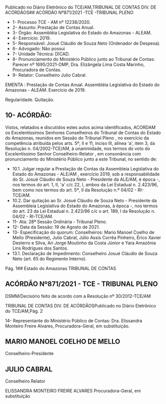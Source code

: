 Publicado  no  Diário  Eletrônico do TCE/AM,TRIBUNAL DE CONTAS DIV. DE ACÓRDÃOS## ACÓRDÃO Nº871/2021 -TCE -TRIBUNAL PLENO

- 1- Processo TCE - AM nº 12238/2020.
- 2- Assunto: Prestação de Contas Anual.
- 3- Órgão: Assembléia Legislativa do Estado do Amazonas - ALEAM.
- 4- Exercício: 2019.
- 5- Responsável: Josué Cláudio de Souza Neto (Ordenador de Despesa).
- 6- Advogado: Não possui
- 7- Unidade Técnica: DICAD.
- 8- Pronunciamento  do  Ministério  Público  junto  ao  Tribunal  de  Contas: Parecer  nº 1695/2021-DMP, Dra. Elizângela Lima Costa Marinho, Procuradora de Contas.
- 9- Relator: Conselheiro Julio Cabral.

EMENTA :  Prestação  de  Contas  Anual.  Assembléia Legislativa do Estado do Amazonas  -  ALEAM. Exercício de 2019.

Regularidade. Quitação.

## 10-  ACÓRDÃO:

Vistos, relatados e discutidos estes autos acima identificados, ACORDAM os Excelentíssimos Senhores Conselheiros do Tribunal de Contas do Estado do Amazonas, reunidos em Sessão do Tribunal Pleno , no exercício da competência atribuída pelos arts. 5º, II e 11, inciso III, alínea 'a', item 3, da Resolução n. 04/2002-TCE/AM, à unanimidade, nos termos do voto do Excelentíssimo Senhor Conselheiro-Relator , em consonância com pronunciamento do Ministério Público junto a este Tribunal, no sentido de:

- 10.1. Julgar  regular a  Prestação  de  Contas  da Assembleia  Legislativa  do Estado do Amazonas - ALE/AM , exercício 2019, sob a responsabilidade do Sr. Josué Cláudio de Souza Neto - Presidente da ALE/AM, è época -, nos termos do art. 1, II, 'a' c/c 22, I, ambos da Lei Estadual n. 2.423/96, bem como nos termos do art. 5º, II da Resolução n.º 04/02 - RI-TCE/AM.
- 10.2. Dar  quitação ao  Sr. Josué  Cláudio  de  Souza  Neto -  Presidente  da Assembleia Legislativa do Estado do Amazonas, à época -, nos termos do art. 23 da Lei Estadual n. 2.423/96 c/c o art. 189, I da Resolução n. 04/02 - RI-TCE/AM.
- 11-  Ata: 28ª Sessão Ordinária - Tribunal Pleno.
- 12-  Data da Sessão: 19 de Agosto de 2021.
- 13-  Especificação do quorum: Conselheiros: Mario Manoel Coelho de Mello (Presidente), Julio Cabral, Júlio Assis Corrêa Pinheiro, Érico Xavier Desterro e Silva, Ari Jorge Moutinho da Costa Júnior e Yara Amazônia Lins Rodrigues dos Santos.
- 13.1. Declaração de Impedimento: Conselheiro Josué Cláudio de Souza Neto (art. 65 do Regimento Interno).

Pág. 1## Estado do Amazonas TRIBUNAL DE CONTAS

## ACÓRDÃO Nº871/2021 - TCE - TRIBUNAL PLENO

DSMM/Decisório feito de acordo com a Resolução nº 30/2012-TCE/AM

TRIBUNAL DE CONTAS DIV. DE ACÓRDÃOSPublicado  no  Diário  Eletrônico do TCE/AM,Pág. 2

14-  Representante do Ministério Público de Contas: Dra. Elissandra Monteiro Freire Alvares, Procuradora-Geral, em substituição.

## MARIO MANOEL COELHO DE MELLO

Conselheiro-Presidente

## JULIO CABRAL

Conselheiro Relator

ELISSANDRA MONTEIRO FREIRE ALVARES Procuradora-Geral, em substituição